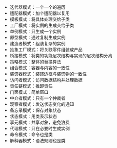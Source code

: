 * 迭代器模式：一个一个的遍历
* 适配器模式：加个适配器以复用
* 模板模式：将具体处理交给子类
* 工厂模式：将实例的生成交给子类
* 单例模式：只生成一个实例
* 原型模式：通过复制生成实例
* 建造者模式：组装复杂的实例
* 抽象工厂模式：将关联零件组装成产品
* 桥接模式：将类的功能层次结构与实现的层次结构分离
* 策略模式：整体的替换算法
* 组合模式：容器与内容的一致性
* 装饰器模式：装饰边框与装饰物的一致性
* 访问者模式：访问数据结构并处理数据
* 责任链模式：推卸责任
* 门面模式：简单窗口
* 中介者模式：只有一个仲裁者
* 观察者模式：发送状态变化的通知
* 备忘录模式：保存对象状态
* 状态模式：用类表示状态
* 享元模式：共享对象，避免浪费
* 代理模式：只在必要时生成实例
* 命令模式：命令也是类
* 解释器模式：语法规则也是类


